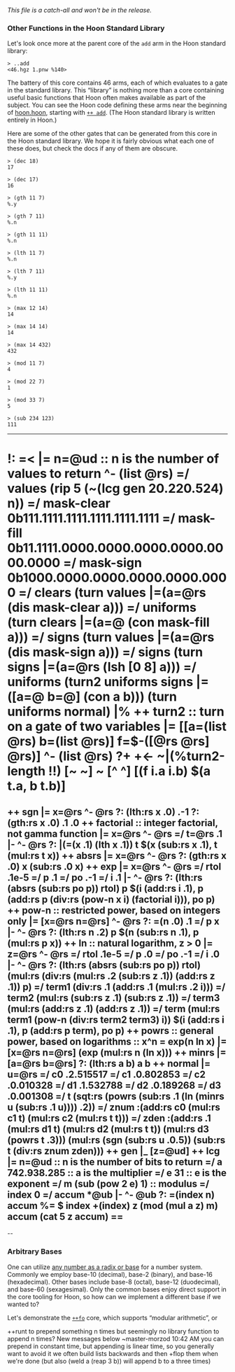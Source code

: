 _This file is a catch-all and won't be in the release._

### Other Functions in the Hoon Standard Library

Let's look once more at the parent core of the `add` arm in the Hoon standard library:

```hoon
> ..add
<46.hgz 1.pnw %140>
```

The battery of this core contains 46 arms, each of which evaluates to a gate in the standard library.  This “library” is nothing more than a core containing useful basic functions that Hoon often makes available as part of the subject.  You can see the Hoon code defining these arms near the beginning of [hoon.hoon](https://github.com/urbit/urbit/blob/master/pkg/arvo/sys/hoon.hoon), starting with [`++ add`](https://github.com/urbit/urbit/blob/master/pkg/arvo/sys/hoon.hoon#L21).  (The Hoon standard library is written entirely in Hoon.)

Here are some of the other gates that can be generated from this core in the Hoon standard library.  We hope it is fairly obvious what each one of these does, but check the docs if any of them are obscure.  <!-- TODO really? rework this -->

```hoon
> (dec 18)
17

> (dec 17)
16

> (gth 11 7)
%.y

> (gth 7 11)
%.n

> (gth 11 11)
%.n

> (lth 11 7)
%.n

> (lth 7 11)
%.y

> (lth 11 11)
%.n

> (max 12 14)
14

> (max 14 14)
14

> (max 14 432)
432

> (mod 11 7)
4

> (mod 22 7)
1

> (mod 33 7)
5

> (sub 234 123)
111
```

---

!:
=<
|=  n=@ud  :: n is the number of values to return
^-  (list @rs)
=/  values  (rip 5 (~(lcg gen 20.220.524) n))
=/  mask-clear           0b111.1111.1111.1111.1111.1111
=/  mask-fill   0b11.1111.0000.0000.0000.0000.0000.0000
=/  mask-sign           0b1000.0000.0000.0000.0000.0000
=/  clears    (turn values |=(a=@rs (dis mask-clear a)))
=/  uniforms  (turn clears |=(a=@ (con mask-fill a)))
=/  signs     (turn values |=(a=@rs (dis mask-sign a)))
=/  signs     (turn signs |=(a=@rs (lsh [0 8] a)))
=/  uniforms  (turn2 uniforms signs |=([a=@ b=@] (con a b)))
(turn uniforms normal)
|%
++  turn2  :: turn on a gate of two variables
  |=  [[a=(list @rs) b=(list @rs)] f=$-([@rs @rs] @rs)]
  ^-  (list @rs)
  ?+  +<-  ~|(%turn2-length !!)
    [~ ~]  ~
    [^ ^]  [(f i.a i.b) $(a t.a, b t.b)]
  ==
++  sgn
  |=  x=@rs
  ^-  @rs
  ?:  (lth:rs x .0)  .-1
  ?:  (gth:rs x .0)  .1
  .0
++  factorial
  :: integer factorial, not gamma function
  |=  x=@rs
  ^-  @rs
  =/  t=@rs  .1
  |-  ^-  @rs
  ?:  |(=(x .1) (lth x .1))  t
  $(x (sub:rs x .1), t (mul:rs t x))
++  absrs
  |=  x=@rs  ^-  @rs
  ?:  (gth:rs x .0)
    x
  (sub:rs .0 x)
++  exp
  |=  x=@rs
  ^-  @rs
  =/  rtol  .1e-5
  =/  p   .1
  =/  po  .-1
  =/  i   .1
  |-  ^-  @rs
  ?:  (lth:rs (absrs (sub:rs po p)) rtol)  p
  $(i (add:rs i .1), p (add:rs p (div:rs (pow-n x i) (factorial i))), po p)
++  pow-n
  ::  restricted power, based on integers only
  |=  [x=@rs n=@rs]
  ^-  @rs
  ?:  =(n .0)  .1
  =/  p  x
  |-  ^-  @rs
  ?:  (lth:rs n .2)  p
  $(n (sub:rs n .1), p (mul:rs p x))
++  ln
  ::  natural logarithm, z > 0
  |=  z=@rs
  ^-  @rs
  =/  rtol  .1e-5
  =/  p   .0
  =/  po  .-1
  =/  i   .0
  |-  ^-  @rs
  ?:  (lth:rs (absrs (sub:rs po p)) rtol)
    (mul:rs (div:rs (mul:rs .2 (sub:rs z .1)) (add:rs z .1)) p)
  =/  term1  (div:rs .1 (add:rs .1 (mul:rs .2 i)))
  =/  term2  (mul:rs (sub:rs z .1) (sub:rs z .1))
  =/  term3  (mul:rs (add:rs z .1) (add:rs z .1))
  =/  term  (mul:rs term1 (pow-n (div:rs term2 term3) i))
  $(i (add:rs i .1), p (add:rs p term), po p)
++  powrs
  ::  general power, based on logarithms
  ::  x^n = exp(n ln x)
  |=  [x=@rs n=@rs]
  (exp (mul:rs n (ln x)))
++  minrs
  |=  [a=@rs b=@rs]
  ?:  (lth:rs a b)  a  b
++  normal
  |=  u=@rs
  =/  c0  .2.515517
  =/  c1  .0.802853
  =/  c2  .0.010328
  =/  d1  .1.532788
  =/  d2  .0.189268
  =/  d3  .0.001308
  =/  t  (sqt:rs (powrs (sub:rs .1 (ln (minrs u (sub:rs .1 u)))) .2))
  =/  znum  :(add:rs c0 (mul:rs c1 t) (mul:rs c2 (mul:rs t t)))
  =/  zden  :(add:rs .1 (mul:rs d1 t) (mul:rs d2 (mul:rs t t)) (mul:rs d3 (powrs t .3)))
  (mul:rs (sgn (sub:rs u .0.5)) (sub:rs t (div:rs znum zden)))
++  gen
  |_  [z=@ud]
  ++  lcg
    |=  n=@ud                 :: n is the number of bits to return
    =/  a  742.938.285        :: a is the multiplier
    =/  e  31                 :: e is the exponent
    =/  m  (sub (pow 2 e) 1)  :: modulus
    =/  index  0
    =/  accum  *@ub
    |-  ^-  @ub
    ?:  =(index n)  accum
    %=  $
      index  +(index)
      z      (mod (mul a z) m)
      accum  (cat 5 z accum)
    ==
  --
--


### Arbitrary Bases

One can utilize [any number as a radix or base](https://en.wikipedia.org/wiki/Radix) for a number system.  Commonly we employ base-10 (decimal), base-2 (binary), and base-16 (hexadecimal).  Other bases include base-8 (octal), base-12 (duodecimal), and base-60 (sexagesimal).  Only the common bases enjoy direct support in the core tooling for Hoon, so how can we implement a different base if we wanted to?

Let's demonstrate the [`++fo`](https://urbit.org/docs/hoon/reference/stdlib/3a#fo) core, which supports “modular arithmetic”, or 


 ++runt to prepend something n times but seemingly no library function to append n times?
New messages below
~master-morzod
10:42 AM
you can prepend in constant time, but appending is linear time, so you generally want to avoid it
we often build lists backwards and then +flop them when we're done
(but also (weld a (reap 3 b)) will append b to a three times)
